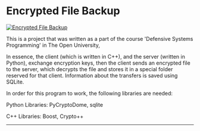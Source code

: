 # Encrypted File Backup
[![Encrypted File Backup](https://img.shields.io/badge/Encrypted_File_Backup-Python%20%7C%20C++-blue)](https://github.com/shlomi-levi/Encrypted-File-Backup)

This is a project that was written as a part of the course 'Defensive Systems Programming' in The Open University,

In essence, the client (which is written in C++), and the server (written in Python), exchange encryption keys,
then the client sends an encrypted file to the server, which decrypts the file and stores it in a special folder reserved for that client. Information about the transfers is saved using SQLite.

In order for this program to work, the following libraries are needed:

Python Libraries: PyCryptoDome, sqlite

C++ Libraries: Boost, Crypto++

---
